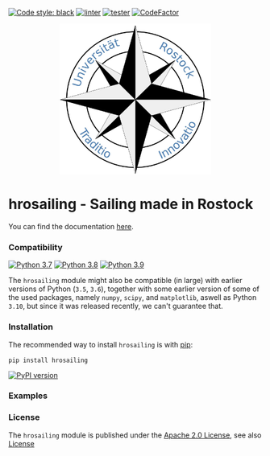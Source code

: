 [![Code style: black](https://img.shields.io/badge/code%20style-black-000000.svg)](https://github.com/psf/black)
[![linter](https://github.com/hrosailing/hrosailing/actions/workflows/linting.yml/badge.svg)](https://github.com/hrosailing/hrosailing/actions/workflows/linting.yml)
[![tester](https://github.com/hrosailing/hrosailing/actions/workflows/build-and-test.yml/badge.svg)](https://github.com/hrosailing/hrosailing/actions/workflows/build-and-test.yml)
[![CodeFactor](https://www.codefactor.io/repository/github/hrosailing/hrosailing/badge)](https://www.codefactor.io/repository/github/hrosailing/hrosailing)

<p align="center">
    <img src="https://raw.githubusercontent.com/hrosailing/hrosailing/main/logo.png" width=300px height=300px alt="hrosailing">
</p>

hrosailing - Sailing made in Rostock
====================================

You can find the documentation [here](https://hrosailing.github.io/hrosailing/ "hrosailing").

### Compatibility 
[![Python 3.7](https://img.shields.io/badge/python-3.7-blue.svg)](https://www.python.org/downloads/release/python-370/)
[![Python 3.8](https://img.shields.io/badge/python-3.8-blue.svg)](https://www.python.org/downloads/release/python-380/)
[![Python 3.9](https://img.shields.io/badge/python-3.9-blue.svg)](https://www.python.org/downloads/release/python-390/)

The `hrosailing` module might also be compatible (in large) with earlier versions of Python (`3.5`, `3.6`), together with some earlier
version of some of the used packages, namely `numpy`, `scipy`, and `matplotlib`, aswell as Python `3.10`, but since it was released 
recently, we can't guarantee that.


### Installation

The recommended way to install `hrosailing` is with 
[pip](http://pypi.python.org/pypi/pip/):
    
    pip install hrosailing

[![PyPI version](https://badge.fury.io/py/hrosailing.svg)](https://badge.fury.io/py/hrosailing)

### Examples

### License 

The `hrosailing` module is published under the [Apache 2.0 License](https://choosealicense.com/licenses/apache-2.0/), see also [License](LICENSE)
